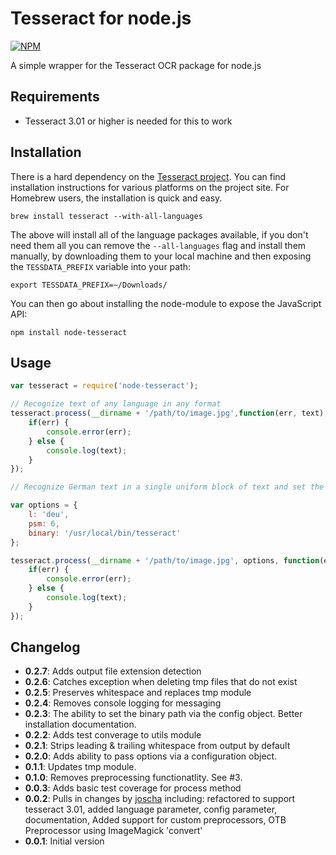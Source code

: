 # Tesseract for node.js

[![NPM](https://nodei.co/npm/node-tezzeract.png)](https://nodei.co/npm/node-tezzeract/)

A simple wrapper for the Tesseract OCR package for node.js

## Requirements

* Tesseract 3.01 or higher is needed for this to work

## Installation
There is a hard dependency on the [Tesseract project](https://github.com/tesseract-ocr/tesseract).  You can find installation instructions for various platforms on the project site. For Homebrew users, the installation is quick and easy.

    brew install tesseract --with-all-languages

The above will install all of the language packages available, if you don't need them all you can remove the `--all-languages` flag and install them manually, by downloading them to your local machine and then exposing the `TESSDATA_PREFIX` variable into your path:

    export TESSDATA_PREFIX=~/Downloads/

You can then go about installing the node-module to expose the JavaScript API:

    npm install node-tesseract

## Usage

```JavaScript
var tesseract = require('node-tesseract');

// Recognize text of any language in any format
tesseract.process(__dirname + '/path/to/image.jpg',function(err, text) {
	if(err) {
		console.error(err);
	} else {
		console.log(text);
	}
});

// Recognize German text in a single uniform block of text and set the binary path

var options = {
	l: 'deu',
	psm: 6,
	binary: '/usr/local/bin/tesseract'
};

tesseract.process(__dirname + '/path/to/image.jpg', options, function(err, text) {
	if(err) {
		console.error(err);
	} else {
		console.log(text);
	}
});
```

## Changelog
* **0.2.7**: Adds output file extension detection
* **0.2.6**: Catches exception when deleting tmp files that do not exist
* **0.2.5**: Preserves whitespace and replaces tmp module
* **0.2.4**: Removes console logging for messaging
* **0.2.3**: The ability to set the binary path via the config object.  Better installation documentation.
* **0.2.2**: Adds test converage to utils module
* **0.2.1**: Strips leading & trailing whitespace from output by default
* **0.2.0**: Adds ability to pass options via a configuration object.
* **0.1.1**: Updates tmp module.
* **0.1.0**: Removes preprocessing functionatlity.  See #3.
* **0.0.3**: Adds basic test coverage for process method
* **0.0.2**: Pulls in changes by [joscha](https://github.com/joscha) including: refactored to support tesseract 3.01, added language parameter, config parameter, documentation, Added support for custom preprocessors, OTB Preprocessor using ImageMagick 'convert'
* **0.0.1**: Initial version
